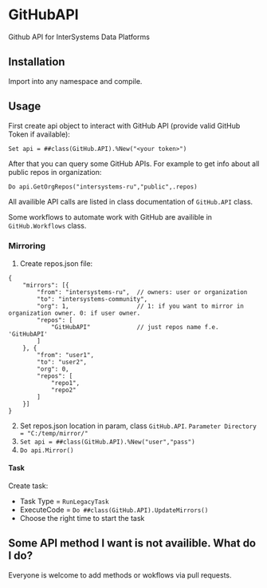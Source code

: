 # GitHubAPI
Github API for InterSystems Data Platforms

## Installation

Import into any namespace and compile.

## Usage

First create api object to interact with GitHub API (provide valid GitHub Token if available):

`Set api = ##class(GitHub.API).%New("<your token>")`

After that you can query some GitHub APIs. For example to get info about all public repos in organization:

`Do api.GetOrgRepos("intersystems-ru","public",.repos)`

All availible API calls are listed in class documentation of `GitHub.API` class.

Some workflows to automate work with GitHub are availible in `GitHub.Workflows` class.

### Mirroring

1. Create repos.json file: 

```
{
    "mirrors": [{
        "from": "intersystems-ru",  // owners: user or organization
        "to": "intersystems-community",
        "org": 1,                   // 1: if you want to mirror in organization owner. 0: if user owner.
        "repos": [
            "GitHubAPI"             // just repos name f.e. 'GitHubAPI'
        ]
    }, {
        "from": "user1",
        "to": "user2",
        "org": 0,
        "repos": [
            "repo1",
            "repo2"
        ]
    }]
}
```

2. Set repos.json location in param, class `GitHub.API`. `Parameter Directory = "C:/temp/mirror/"`
3. `Set api = ##class(GitHub.API).%New("user","pass")`
4. `Do api.Mirror()`

#### Task

Create task:
- Task Type = `RunLegacyTask`
- ExecuteCode = `Do ##class(GitHub.API).UpdateMirrors()`
- Choose the right time to start the task


## Some API method I want is not availible. What do I do?
Everyone is welcome to add methods or wokflows via pull requests.
